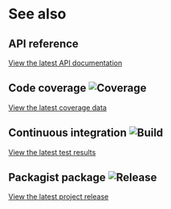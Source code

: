 # See also

## API reference
[View the latest API documentation](https://cedx.github.io/yii2-akismet/api)

## Code coverage ![Coverage](https://coveralls.io/repos/github/cedx/yii2-akismet/badge.svg)
[View the latest coverage data](https://coveralls.io/github/cedx/yii2-akismet)

## Continuous integration ![Build](https://travis-ci.org/cedx/yii2-akismet.svg)
[View the latest test results](https://travis-ci.org/cedx/yii2-akismet)

## Packagist package ![Release](https://img.shields.io/packagist/v/cedx/yii2-akismet.svg)
[View the latest project release](https://packagist.org/packages/cedx/yii2-akismet)
